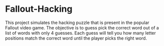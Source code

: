 # Fallout-Hacking
This project simulates the hacking puzzle that is present in the popular Fallout video game. The objective is to guess pick the correct word out of a list of words with only 4 guesses. Each guess will tell you how many letter positions match the correct word until the player picks the right word.
